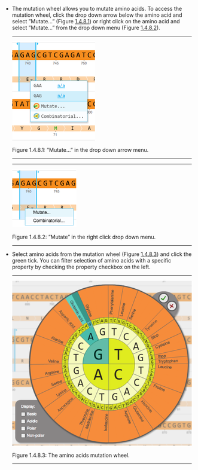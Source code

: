 

-   The mutation wheel allows you to mutate amino acids. To access the
    mutation wheel, click the drop down arrow below the amino acid and
    select ”Mutate...” (Figure [1.4.8.1](#x1-29001r1)) or right click on
    the amino acid and select ”Mutate...” from the drop down menu
    (Figure [1.4.8.2](#x1-29002r2)).

    ------------------------------------------------------------------------

    <div class="figure">

    <span id="x1-29001r1"></span>
    ![PIC](../../../pictures/editing_screenshots/access_mutation_wheel.png)
    <div class="caption">

    <span class="id">Figure 1.4.8.1: </span><span
    class="content">”Mutate...” in the drop down arrow menu.</span>

    </div>

    </div>

    ------------------------------------------------------------------------

    ------------------------------------------------------------------------

    <div class="figure">

    <span id="x1-29002r2"></span>
    ![PIC](../../../pictures/editing_screenshots/access_mutation_wheel_right_click.png)
    <div class="caption">

    <span class="id">Figure 1.4.8.2: </span><span
    class="content">”Mutate” in the right click drop down menu.</span>

    </div>

    </div>

    ------------------------------------------------------------------------

-   Select amino acids from the mutation wheel
    (Figure [1.4.8.3](#x1-29003r3)) and click the green tick. You can
    filter selection of amino acids with a specific property by checking
    the property checkbox on the left.

    ------------------------------------------------------------------------

    <div class="figure">

    <span id="x1-29003r3"></span>
    ![PIC](../../../pictures/editing_screenshots/mutation_wheel.png)
    <div class="caption">

    <span class="id">Figure 1.4.8.3: </span><span class="content">The
    amino acids mutation wheel.</span>

    </div>

    </div>

    ------------------------------------------------------------------------
